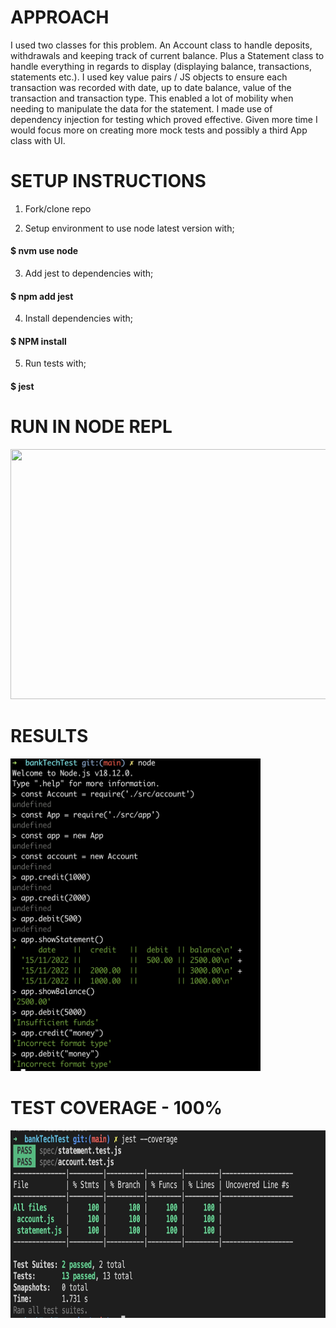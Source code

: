 # APPROACH

I used two classes for this problem. An Account class to handle deposits, withdrawals and keeping track of current balance. Plus a Statement class to handle everything in regards to display (displaying balance, transactions, statements etc.). I used key value pairs / JS objects to ensure each transaction was recorded with date, up to date balance, value of the transaction and transaction type. This enabled a lot of mobility when needing to manipulate the data for the statement. I made use of dependency injection for testing which proved effective. Given more time I would focus more on creating more mock tests and possibly a third App class with UI.

# SETUP INSTRUCTIONS

1. Fork/clone repo

2. Setup environment to use node latest version with;

#### $ nvm use node

3. Add jest to dependencies with;

#### $ npm add jest

4. Install dependencies with;

#### $ NPM install

5. Run tests with;

#### $ jest

# RUN IN NODE REPL

<img src="https://github.com/JoeOsborne77/bankTechTest/blob/main/img/REPL2.gif" width="600" height="400" />

# RESULTS

<img src="https://github.com/JoeOsborne77/bankTechTest/blob/main/img/repl.jpg" width="400" height="500" />

# TEST COVERAGE - 100%

<img src="https://github.com/JoeOsborne77/bankTechTest/blob/main/img/testcoverage.jpg" width="600" height="300" />


